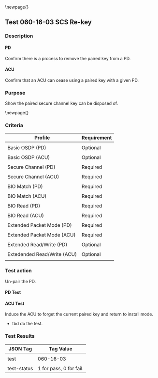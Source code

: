 \newpage{}

## Test 060-16-03 SCS Re-key ##

### Description ###

#### PD ####

Confirm there is a process to remove the paired key from a PD.

#### ACU ####

Confirm that an ACU can cease using a paired key with a given PD.

### Purpose ###

Show the paired secure channel key can be disposed of.

\newpage{}

### Criteria ###

| Profile                     | Requirement |
| -------                     | ----------- |
|                             |             |
| Basic OSDP (PD)             | Optional    |
|                             |             |
| Basic OSDP (ACU)            | Optional    |
|                             |             |
| Secure Channel (PD)         | Required    |
|                             |             |
| Secure Channel (ACU)        | Required    |
|                             |             |
| BIO Match (PD)              | Required    |
|                             |             |
| BIO Match (ACU)             | Required    |
|                             |             |
| BIO Read (PD)               | Required    |
|                             |             |
| BIO Read (ACU)              | Required    |
|                             |             |
| Extended Packet Mode (PD)   | Required    |
|                             |             |
| Extended Packet Mode (ACU)  | Required    |
|                             |             |
| Extended Read/Write (PD)    | Optional    |
|                             |             |
| Extedended Read/Write (ACU) | Optional    |
|                             |             |

### Test action ###

Un-pair the PD.

#### PD Test ####


#### ACU Test ####

Induce the ACU to forget the current paired key and return to install
mode.


- tbd do the test.

### Test Results ###

| JSON Tag | Tag Value |
| -------- | --------- |
|          |           |
| test        | 060-16-03               |
|             |                         |
| test-status | 1 for pass, 0 for fail. |

